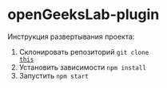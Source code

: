 # openGeeksLab-plugin

Инструкция развертывания проекта:
1. Склонировать репозиторий <code>git clone <a href ="https://github.com/EHoT-GH/openGeeksLab-TestTask.git">this</a></code>
2. Установить зависимости <code>npm install</code>
3. Запустить <code>npm start</code>
